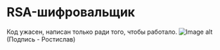 # RSA-шифровальщик
Код ужасен, написан только ради того, чтобы работало.
![Image alt](https://i.imgur.com/bltq3kH.png)
(Подпись - Ростислав)

